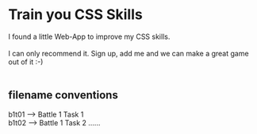 # Train you CSS Skills

I found a little Web-App to improve my CSS skills. <br><br>
I can only recommend it. Sign up, add me and we can make a great game out of it :-) <br><br>

## filename conventions

b1t01 --> Battle 1 Task 1 <br>
b1t02 --> Battle 1 Task 2 ...... 
